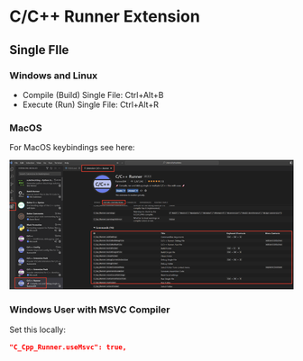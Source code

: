 # C/C++ Runner Extension

## Single FIle

### Windows and Linux

- Compile (Build) Single File: Ctrl+Alt+B
- Execute (Run) Single File: Ctrl+Alt+R

### MacOS

For MacOS keybindings see here:

![alt](../media/vscode_mac_keybindings.png)

### Windows User with MSVC Compiler

Set this locally:

```json
"C_Cpp_Runner.useMsvc": true,
```
